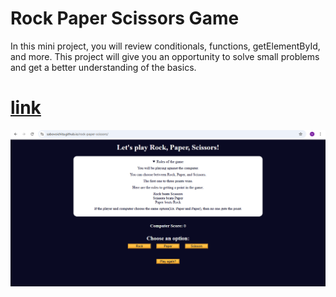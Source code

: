 # Rock Paper Scissors Game

In this mini project, you will review conditionals, functions, getElementById, and more. This project will give you an opportunity to solve small problems and get a better understanding of the basics.

# [link](https://sabovoichita.github.io/rock-paper-scissors/)

![Preview](preview.png)

